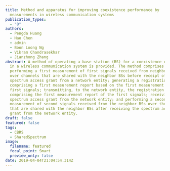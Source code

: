 ```yaml
---
title: Method and apparatus for improving coexistence performance by
  measurements in wireless communication systems
publication_types:
  - "8"
authors:
  - Pengda Huang
  - Hao Chen
  - admin
  - Boon Loong Ng
  - Vikram Chandrasekhar
  - Jianzhong Zhang
abstract: A method of operating a base station (BS) for a coexistence operation
  in a wireless communication system is provided. The method comprises
  performing a first measurement of first signals received from neighbor BSs
  over channels that are shared with the neighbor BSs before receipt of a
  spectrum access grant from a network entity; generating a registration request
  comprising a first measurement report based on the first measurement of the
  first signals; transmitting, to the network entity, the registration request
  comprising the first measurement report of the first signals; receiving the
  spectrum access grant from the network entity; and performing a second
  measurement of second signals received from the neighbor BSs over the channels
  that are shared with the neighbor BSs after receiving the spectrum access
  grant from the network entity.
draft: false
featured: false
tags:
  - CBRS
  - SharedSpectrum
image:
  filename: featured
  focal_point: Smart
  preview_only: false
date: 2019-04-04T21:04:54.314Z
---
```


